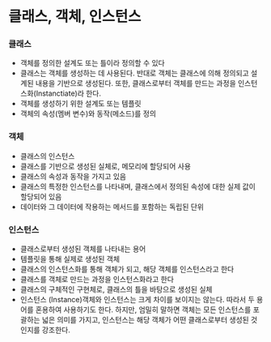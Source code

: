 # 클래스, 객체, 인스턴스

### **클래스**

- 객체를 정의한 설계도 또는 틀이라 정의할 수 있다
- 클래스는 객체를 생성하는 데 사용된다. 반대로 객체는 클래스에 의해 정의되고 설계된 내용을 기반으로 생성된다. 또한, 클래스로부터 객체를 만드는 과정을 인스턴스화(Instanctiate)라 한다.
- 객체를 생성하기 위한 설계도 또는 템플릿
- 객체의 속성(멤버 변수)와 동작(메소드)를 정의

### **객체**

- 클래스의 인스턴스
- 클래스를 기반으로 생성된 실체로, 메모리에 할당되어 사용
- 클래스의 속성과 동작을 가지고 있음
- 클래스의 특정한 인스턴스를 나타내며, 클래스에서 정의된 속성에 대한 실제 값이 할당되어 있음
- 데이터와 그 데이터에 작용하는 메서드를 포함하는 독립된 단위

### **인스턴스**

- 클래스로부터 생성된 객체를 나타내는 용어
- 템플릿을 통해 실제로 생성된 객체
- 클래스의 인스턴스화를 통해 객체가 되고, 해당 객체를 인스턴스라고 한다
- 클래스를 객체로 만드는 과정을 인스턴스화라고 한다
- 클래스의 구체적인 구현체로, 클래스의 틀을 바탕으로 생성된 실체
- 인스턴스 (Instance)객체와 인스턴스는 크게 차이를 보이지는 않는다. 따라서 두 용어를 혼용하여 사용하기도 한다. 하지만, 엄밀히 말하면 객체는 모든 인스턴스를 포괄하는 넓은 의미를 가지고, 인스턴스는 해당 객체가 어떤 클래스로부터 생성된 것인지를 강조한다.